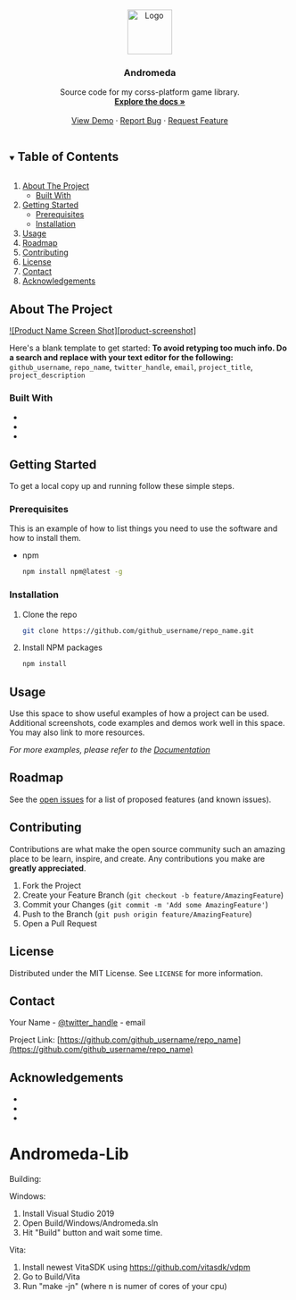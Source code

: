 <!--
*** Thanks for checking out the Best-README-Template. If you have a suggestion
*** that would make this better, please fork the repo and create a pull request
*** or simply open an issue with the tag "enhancement".
*** Thanks again! Now go create something AMAZING! :D
***
***
***
*** To avoid retyping too much info. Do a search and replace for the following:
*** github_username, repo_name, twitter_handle, email, project_title, project_description
-->



<!-- PROJECT SHIELDS -->
<!--
*** I'm using markdown "reference style" links for readability.
*** Reference links are enclosed in brackets [ ] instead of parentheses ( ).
*** See the bottom of this document for the declaration of the reference variables
*** for contributors-url, forks-url, etc. This is an optional, concise syntax you may use.
*** https://www.markdownguide.org/basic-syntax/#reference-style-links
-->

<!-- PROJECT LOGO -->
<br />
<p align="center">
  <a href="https://github.com/github_username/repo_name">
    <img src="images/logo.png" alt="Logo" width="80" height="80">
  </a>

  <h3 align="center">Andromeda</h3>

  <p align="center">
    Source code for my corss-platform game library.
    <br />
    <a href="https://github.com/github_username/repo_name"><strong>Explore the docs »</strong></a>
    <br />
    <br />
    <a href="https://github.com/DrakonPL/Andromeda-Examples">View Demo</a>
    ·
    <a href="https://github.com/DrakonPL/Andromeda-Examples/issues">Report Bug</a>
    ·
    <a href="https://github.com/DrakonPL/Andromeda-Examples/issues">Request Feature</a>
  </p>
</p>



<!-- TABLE OF CONTENTS -->
<details open="open">
  <summary><h2 style="display: inline-block">Table of Contents</h2></summary>
  <ol>
    <li>
      <a href="#about-the-project">About The Project</a>
      <ul>
        <li><a href="#built-with">Built With</a></li>
      </ul>
    </li>
    <li>
      <a href="#getting-started">Getting Started</a>
      <ul>
        <li><a href="#prerequisites">Prerequisites</a></li>
        <li><a href="#installation">Installation</a></li>
      </ul>
    </li>
    <li><a href="#usage">Usage</a></li>
    <li><a href="#roadmap">Roadmap</a></li>
    <li><a href="#contributing">Contributing</a></li>
    <li><a href="#license">License</a></li>
    <li><a href="#contact">Contact</a></li>
    <li><a href="#acknowledgements">Acknowledgements</a></li>
  </ol>
</details>



<!-- ABOUT THE PROJECT -->
## About The Project

[![Product Name Screen Shot][product-screenshot]](https://example.com)

Here's a blank template to get started:
**To avoid retyping too much info. Do a search and replace with your text editor for the following:**
`github_username`, `repo_name`, `twitter_handle`, `email`, `project_title`, `project_description`


### Built With

* []()
* []()
* []()



<!-- GETTING STARTED -->
## Getting Started

To get a local copy up and running follow these simple steps.

### Prerequisites

This is an example of how to list things you need to use the software and how to install them.
* npm
  ```sh
  npm install npm@latest -g
  ```

### Installation

1. Clone the repo
   ```sh
   git clone https://github.com/github_username/repo_name.git
   ```
2. Install NPM packages
   ```sh
   npm install
   ```



<!-- USAGE EXAMPLES -->
## Usage

Use this space to show useful examples of how a project can be used. Additional screenshots, code examples and demos work well in this space. You may also link to more resources.

_For more examples, please refer to the [Documentation](https://example.com)_



<!-- ROADMAP -->
## Roadmap

See the [open issues](https://github.com/github_username/repo_name/issues) for a list of proposed features (and known issues).



<!-- CONTRIBUTING -->
## Contributing

Contributions are what make the open source community such an amazing place to be learn, inspire, and create. Any contributions you make are **greatly appreciated**.

1. Fork the Project
2. Create your Feature Branch (`git checkout -b feature/AmazingFeature`)
3. Commit your Changes (`git commit -m 'Add some AmazingFeature'`)
4. Push to the Branch (`git push origin feature/AmazingFeature`)
5. Open a Pull Request



<!-- LICENSE -->
## License

Distributed under the MIT License. See `LICENSE` for more information.



<!-- CONTACT -->
## Contact

Your Name - [@twitter_handle](https://twitter.com/twitter_handle) - email

Project Link: [https://github.com/github_username/repo_name](https://github.com/github_username/repo_name)



<!-- ACKNOWLEDGEMENTS -->
## Acknowledgements

* []()
* []()
* []()





<!-- MARKDOWN LINKS & IMAGES -->
<!-- https://www.markdownguide.org/basic-syntax/#reference-style-links -->
[contributors-shield]: https://img.shields.io/github/contributors/DrakonPL/repo.svg?style=for-the-badge
[contributors-url]: https://github.com/DrakonPL/Andromeda-Examples/graphs/contributors
[forks-shield]: https://img.shields.io/github/forks/DrakonPL/repo.svg?style=for-the-badge
[forks-url]: https://github.com/DrakonPL/Andromeda-Examples/network/members
[stars-shield]: https://img.shields.io/github/stars/DrakonPL/repo.svg?style=for-the-badge
[stars-url]: https://github.com/DrakonPL/Andromeda-Examples/stargazers
[issues-shield]: https://img.shields.io/github/issues/DrakonPL/repo.svg?style=for-the-badge
[issues-url]: https://github.com/DrakonPL/Andromeda-Examples/issues
[license-shield]: https://img.shields.io/github/license/DrakonPL/repo.svg?style=for-the-badge
[license-url]: https://github.com/DrakonPL/Andromeda-Examples/blob/master/LICENSE.txt
[linkedin-shield]: https://img.shields.io/badge/-LinkedIn-black.svg?style=for-the-badge&logo=linkedin&colorB=555




# Andromeda-Lib




Building:


Windows:

1. Install Visual Studio 2019
2. Open Build/Windows/Andromeda.sln
3. Hit "Build" button and wait some time.

Vita:

1. Install newest VitaSDK using https://github.com/vitasdk/vdpm  
2. Go to Build/Vita
3. Run "make -jn"  (where n is numer of cores of your cpu)  

